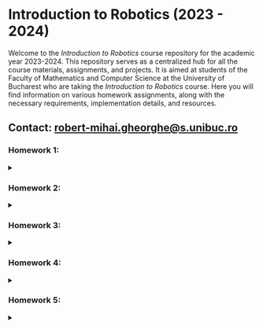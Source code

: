 # Introduction to Robotics (2023 - 2024)

Welcome to the _Introduction to Robotics_ course repository for the academic year 2023-2024. This repository serves as a centralized hub for all the course materials, assignments, and projects. It is aimed at students of the Faculty of Mathematics and Computer Science at the University of Bucharest who are taking the _Introduction to Robotics_ course. 
Here you will find information on various homework assignments, along with the necessary requirements, implementation details, and resources.

## Contact: robert-mihai.gheorghe@s.unibuc.ro

### Homework 1:
<details>
<summary></summary>
  
### Components
1. ${\color{red}R}{\color{green}G}{\color{blue}B}$ led (1+)
2. Potentiometers (3+)
3. Resistors
4. Wires

### Task
Control each channel of an ${\color{red}R}{\color{green}G}{\color{blue}B}$ led using a separate potentiometer. The intensity must be controlled through software, using Arduino. (i.e read the values from the potentiometer and send analog signals to the LED)

### Setup
<details>
<summary></summary>

![Setup](https://github.com/surtexx/IntroductionToRobotics/blob/main/homework1/setup1.jpg)
</details>

### [Demo](https://www.youtube.com/watch?v=D3T7p-lxy4M)
### [Source code](./homework1/homework1.ino)

</details>

### Homework 2:
<details>
<summary></summary>
  
### Components
1. LEDs (4+)
2. Buttons (3+)
3. Buzzer (1)
4. Wires and Resistors

### Task
Simulate a working elevator using buttons and LEDs. Each pair LED-button is associated with a floor, starting from 0. When pressing a button, the buzzer with emit a sound depicting that the elevator _is going up or down_, and the extra LED will blink until the destination is reached. When the elevator _is going up or down_, the LED of each floor will be lit for a small amount of time, depicting that _the elevator is currently at that floor_, and then proceed to the next floor, when the last LED will turn off, for the present LED to light up.

### Setup
<details>
<summary></summary>

![Setup](https://github.com/surtexx/IntroductionToRobotics/blob/main/homework2/setup2.jpg)
</details>

### [Demo](https://www.youtube.com/watch?v=kEbVnQoMF-4)
### [Source code](./homework2/homework2.ino)

</details>

### Homework 3:
<details>
<summary></summary>
  
### Components
1. 7 segment display (1)
2. Joystick (1)
3. Wires and Resistors

### Task
Using the joystick, control the 7 segment display. Starting from the decimal point (DP), there are 4 possible directions: up, down, left, right. Each direction will select the neighbour segment, making it blink. If the joystick button is pressed, the current segment will stay lit (will keep blinking if selected). There can be more segments lit at once, and they also can be turned off. If the joystick button is held for more than 3 seconds, all the segments will be turned off, and the DP will be selected. (starting position)

### Setup
<details>
<summary></summary>

![Setup](https://github.com/surtexx/IntroductionToRobotics/blob/main/homework3/setup3.png)
</details>

### [Demo](https://www.youtube.com/watch?v=8gTAwDh5y10)
### [Source code](./homework3/homework3.ino)

</details>

### Homework 4:
<details>
<summary></summary>
  
### Components
1. 4 digits 7 segment display (1)
2. Joystick (1)
3. Buttons (2)
4. Wires and Resistors

### Task
Implement a timer that has capabilities of saving laps. The timer starts from 000.0, and can be started, paused, and reset. It can be started or paused by pressing the start button (left of the joystick). Reset is done by pressing the reset button (right of the joystick) when it is in pause mode, removing all saved laps. The timer can save laps by pressing the joystick button. The joystick can be used in pause mode to cycle between saved laps and current time. Pressing the joystick button will clear all the laps and restore the timer to the time when it was paused.

### Setup
<details>
<summary></summary>

![Setup](https://github.com/surtexx/IntroductionToRobotics/blob/main/homework4/setup4.jpg)
</details>

### [Demo](https://www.youtube.com/watch?v=T57Q6Mao5Qg)
### [Source code](./homework4/homework4.ino)

</details>

### Homework 5:
<details>
<summary></summary>
  
### Components
1. Ultrasonic Sensor HC-SR04 (1)
2. LDR (Light-Dependent Resistor) (1)
3. ${\color{red}R}{\color{green}G}{\color{blue}B}$ led (1)
4. Wires and Resistors

### Task
Develop a "Smart Environment Monitor and Logger". This system requires an interactive menu (Serial monitor) from which the user can choose between multiple options listed below:

1. Sensor Settings
    1.1 Sensors Sampling Interval. (in seconds) - the interval at which the sensors will be read and logged.
    1.2 Ultrasonic Alert Threshold. (in cm) - if the distance is smaller than the threshold, the ${\color{red}R}{\color{green}G}{\color{blue}B}$ led will turn red, otherwise it will turn green.
    1.3 LDR Alert Threshold. (in lux) - if the light intensity is smaller than the threshold, the ${\color{red}R}{\color{green}G}{\color{blue}B}$ led will turn red, otherwise it will turn green.
    1.4 Back
2. Reset Logged Data
    2.1 Yes
    2.2 No
3. System Status
    3.1 Current Sensor Readings - display the current readings of the sensors at the interval specified in the first option of the first submenu.
    3.2 Current Sensor Settings - display the current settings of the sensors.
    3.3 Display Logged Data - display the logged data. (last 10 from each sensor)
    3.4 Back
4. ${\color{red}R}{\color{green}G}{\color{blue}B}$ LED Control
    4.1 Manual Control - the user can manually control the ${\color{red}R}{\color{green}G}{\color{blue}B}$ led.
    4.2 Toggle Automatic ON/OFF - the user can toggle the automatic mode of the ${\color{red}R}{\color{green}G}{\color{blue}B}$ led. (if it is in automatic mode, it will turn red if the distance is smaller than the threshold, and blue if the light intensity is smaller than the threshold)
    4.3 Back
    
### Setup
<details>
<summary></summary>

![Setup](https://github.com/surtexx/IntroductionToRobotics/blob/main/homework5/setup5.jpg)
</details>

### [Demo](https://www.youtube.com/watch?v=HvrBMFZ0OWg)
### [Source code](https://github.com/surtexx/IntroductionToRobotics/blob/main/homework5/homework5.ino)

</details>

